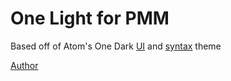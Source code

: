 # One Light for PMM
Based off of Atom's One Dark [UI][one-light-ui] and [syntax][one-light-syntax] theme

[one-light-ui]: https://github.com/atom/atom/tree/master/packages/one-light-ui
[one-light-syntax]: https://github.com/atom/atom/tree/master/packages/one-light-syntax
<!-- ## Screenshots -->

[Author](https://github.com/Charlie-Sumorok)
